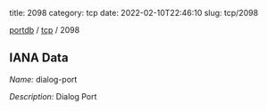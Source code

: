 title: 2098
category: tcp
date: 2022-02-10T22:46:10
slug: tcp/2098

[portdb](/) / [tcp](/category/tcp.html) / 2098


## IANA Data

_Name:_ dialog-port

_Description:_ Dialog Port

